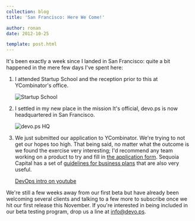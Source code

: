 ```yaml
---
collection: blog
title: 'San Francisco: Here We Come!'

author: ronan
date: 2012-10-25

template: post.html
---
```


It's been exactly a week since I landed in San Francisco: quite a bit happened in the mere few days I've spent here:

1. I attended Startup School and the reception prior to this at YCombinator's office.
    
    ![Startup School](http://distilleryimage3.instagram.com/25f1ec101e7111e2ba6922000a1fb733_7.jpg)
1. I settled in my new place in the mission It's official, devo.ps is now headquartered in San Francisco.
    
    ![devo.ps HQ](http://distilleryimage8.instagram.com/fc776fd61e7011e2a73522000a1faf50_7.jpg)
1. We just submitted our application to YCombinator. We're trying to not get our hopes too high. That being said, no matter what the outcome is we found the exercise very interesting; I'd recommend any team working on a product to try and fill in [the application form](http://ycombinator.com/apply.html). Sequoia Capital has a set of [guidelines for business plans](http://www.sequoiacap.com/ideas) that are also very useful.
    
    [DevOps intro on youtube](http://www.youtube.com/watch?v=1IMY_zduZI8)
    
We're still a few weeks away from our first beta but have already been welcoming several clients and talking to a few more to subscribe once we hit our first release this November. If you're interested in being included in our beta testing program, drop us a line at [info@devo.ps](mailto:info@devo.ps).